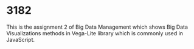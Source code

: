 # 3182

This is the assignment 2 of Big Data Management which shows Big Data Visualizations methods in Vega-Lite library which is commonly used in JavaScript.
